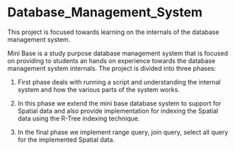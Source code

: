 # Database_Management_System
This project is focused towards learning on the internals of the database management system. 

Mini Base is a study purpose database management system that is focused on providing to students an hands on experience towards the database management system internals. The project is divided into three phases:

1) First phase deals with running a script and understanding the internal system and how the various parts of the system works.

2) In this phase we extend the mini base database system to support for Spatial data and also provide implementation for indexing the Spatial data using the R-Tree indexing technique.

3) In the final phase we implement range query, join query, select all query for the implemented Spatial data.

